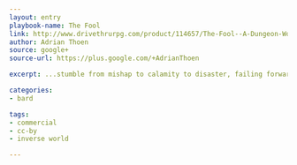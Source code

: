 ```yaml
---
layout: entry
playbook-name: The Fool
link: http://www.drivethrurpg.com/product/114657/The-Fool--A-Dungeon-World-Playbook
author: Adrian Thoen
source: google+
source-url: https://plus.google.com/+AdrianThoen

excerpt: ...stumble from mishap to calamity to disaster, failing forward and unwittingly leaving destruction in your wake. If you ever wanted to play a bungling buffoon and leave your party in stitches - figurative and literal, The Fool is your chance!

categories:
- bard

tags:
- commercial
- cc-by
- inverse world

---
```

